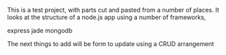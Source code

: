 This is a test project, with parts cut and pasted from a number of places. It looks at the structure of a node.js app using a number of frameworks,

express
jade
mongodb


The next things to add will be form to update using a CRUD arrangement
